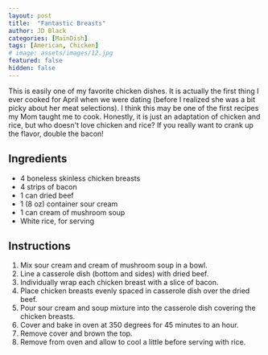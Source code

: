 ```yaml
---
layout: post
title:  "Fantastic Breasts"
author: JD Black
categories: [MainDish]
tags: [American, Chicken]
# image: assets/images/12.jpg
featured: false
hidden: false
---
```


This is easily one of my favorite chicken dishes.  It is actually the first thing I ever cooked for April when we were dating (before I realized she was a bit picky about her meat selections).  I think this may be one of the first recipes my Mom taught me to cook.  Honestly, it is just an adaptation of chicken and rice, but who doesn't love chicken and rice?  If you really want to crank up the flavor, double the bacon!

## Ingredients
- 4 boneless skinless chicken breasts
- 4 strips of bacon
- 1 can dried beef
- 1 (8 oz) container sour cream
- 1 can cream of mushroom soup
- White rice, for serving

## Instructions
1. Mix sour cream and cream of mushroom soup in a bowl.
1. Line a casserole dish (bottom and sides) with dried beef.
1. Individually wrap each chicken breast with a slice of bacon.
1. Place chicken breasts evenly spaced in casserole dish over the dried beef.
1. Pour sour cream and soup mixture into the casserole dish covering the chicken breasts.
1. Cover and bake in oven at 350 degrees for 45 minutes to an hour.
1. Remove cover and brown the top.
1. Remove from oven and allow to cool a little before serving with rice.
